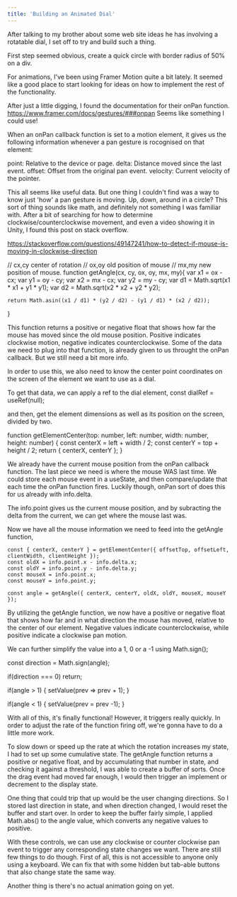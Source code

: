 ```yaml
---
title: 'Building an Animated Dial'
---
```

After talking to my brother about some web site ideas he has involving a rotatable dial, I set off to try and build such a thing.

First step seemed obvious, create a quick circle with border radius of 50% on a div.

For animations, I've been using Framer Motion quite a bit lately. It seemed like a good place to start looking for ideas on how to implement the rest of the functionality.

After just a little digging, I found the documentation for their onPan function. https://www.framer.com/docs/gestures/###onpan
Seems like something I could use!

When an onPan callback function is set to a motion element, it gives us the following information whenever a pan gesture is rocognised on that element:

point: Relative to the device or page.
delta: Distance moved since the last event.
offset: Offset from the original pan event.
velocity: Current velocity of the pointer.

This all seems like useful data. But one thing I couldn't find was a way to know just 'how' a pan gesture is moving. Up, down, around in a circle? This sort of thing sounds like math, and definitely not something I was familiar with. After a bit of searching for how to determine clockwise/counterclockwise movement, and even a video showing it in Unity, I found this post on stack overflow. 

https://stackoverflow.com/questions/49147241/how-to-detect-if-mouse-is-moving-in-clockwise-direction

// cx,cy center of rotation
// ox,oy old position of mouse
// mx,my new position of mouse.
function getAngle(cx, cy, ox, oy, mx, my){
    var x1 = ox - cx;
    var y1 = oy - cy;
    var x2 = mx - cx;
    var y2 = my - cy;
    var d1 = Math.sqrt(x1 * x1 + y1 * y1);
    var d2 = Math.sqrt(x2 * x2 + y2 * y2);

    return Math.asin((x1 / d1) * (y2 / d2) - (y1 / d1) * (x2 / d2));
}

This function returns a positive or negative float that shows how far the mouse has moved since the old mouse position. Positive indicates clockwise motion, negative indicates counterclockwise. Some of the data we need to plug into that function, is already given to us throught the onPan callback. But we still need a bit more info.

In order to use this, we also need to know the center point coordinates on the screen of the element we want to use as a dial.

To get that data, we can apply a ref to the dial element, 
  const dialRef = useRef<HTMLDivElement>(null);

and then, get the element dimensions as well as its position on the screen, divided by two.

function getElementCenter(top: number, left: number, width: number, height: number) {
  const centerX = left + width / 2;
  const centerY = top + height / 2;
  return {
    centerX,
    centerY
  };
}

We already have the current mouse position from the onPan callback function. The last piece we need is where the mouse WAS last time. We could store each mouse event in a useState, and then compare/update that each time the onPan function fires. Luckily though, onPan sort of does this for us already with info.delta.

The info.point gives us the current mouse position, and by subracting the delta from the current, we can get where the mouse last was.

Now we have all the mouse information we need to feed into the getAngle function,

    const { centerX, centerY } = getElementCenter({ offsetTop, offsetLeft, clientWidth, clientHeight });
    const oldX = info.point.x - info.delta.x;
    const oldY = info.point.y - info.delta.y;
    const mouseX = info.point.x;
    const mouseY = info.point.y;

    const angle = getAngle({ centerX, centerY, oldX, oldY, mouseX, mouseY });

By utilizing the getAngle function, we now have a positive or negative float that shows how far and in what direction the mouse has moved, relative to the center of our element. Negative values indicate counterclockwise, while positive indicate a clockwise pan motion.

We can further simplify the value into a 1, 0 or a -1 using Math.sign();

const direction = Math.sign(angle);

if(direction === 0) return;

if(angle > 1) {
  setValue(prev => prev + 1);
}

if(angle < 1) {
  setValue(prev = prev -1);
}

With all of this, it's finally functional! However, it triggers really quickly. In order to adjust the rate of the function firing off, we're gonna have to do a little more work.

To slow down or speed up the rate at which the rotation increases my state, I had to set up some cumulative state. The getAngle function returns a positive or negative float, and by accumulating that number in state, and checking it against a threshold, I was able to create a buffer of sorts. Once the drag event had moved far enough, I would then trigger an implement or decrement to the display state.

One thing that could trip that up would be the user changing directions. So I stored last direction in state, and when direction changed, I would reset the buffer and start over. In order to keep the buffer fairly simple, I applied Math.abs() to the angle value, which converts any negative values to positive.

With these controls, we can use any clockwise or counter clockwise pan event to trigger any corresponding state changes we want. There are still few things to do though. First of all, this is not accessible to anyone only using a keyboard. We can fix that with some hidden but tab-able buttons that also change state the same way.

Another thing is there's no actual animation going on yet.
